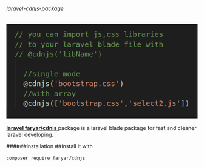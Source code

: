 ###### laravel-cdnjs-package
![logo](https://github.com/faryar76/laravel-cdnjs-package/blob/master/simple.png)

__[laravel faryar/cdnjs ](https://packagist.org/packages/faryar/cdnjs)__ package is a laravel blade package for 
fast and cleaner laravel developing.

######installation
##install it with
```
composer require faryar/cdnjs

```

